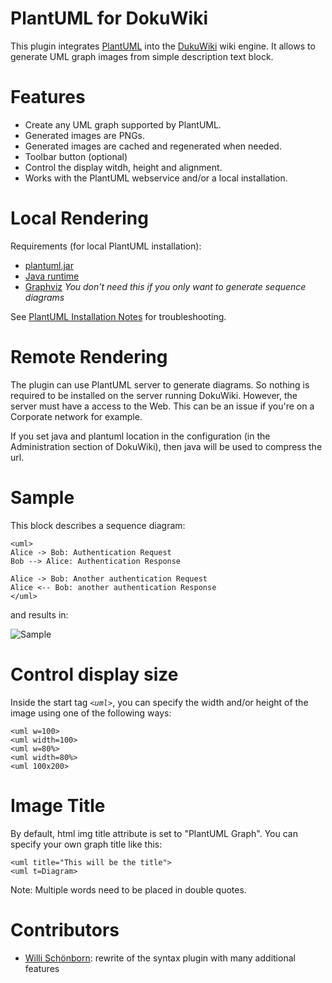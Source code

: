 # PlantUML for DokuWiki
This plugin integrates [PlantUML](http://plantuml.sourceforge.net) into the [DukuWiki](http://www.dokuwiki.org) wiki engine.
It allows to generate UML graph images from simple description text block.

# Features
* Create any UML graph supported by PlantUML.
* Generated images are PNGs.
* Generated images are cached and regenerated when needed.
* Toolbar button (optional)
* Control the display witdh, height and alignment.
* Works with the PlantUML webservice and/or a local installation.

# Local Rendering

Requirements (for local PlantUML installation):
* [plantuml.jar](http://plantuml.sourceforge.net/download.html)
* [Java runtime](http://www.java.com/download)
* [Graphviz](http://www.graphviz.org) _You don't need this if you only want to generate sequence diagrams_

See [PlantUML Installation Notes](http://plantuml.sourceforge.net/faqinstall.html) for troubleshooting.

# Remote Rendering

The plugin can use PlantUML server to generate diagrams. So nothing is required to be installed on the server running DokuWiki.
However, the server must have a access to the Web. This can be an issue if you're on a Corporate network for example.

If you set java and plantuml location in the configuration (in the Administration section of DokuWiki), then java will be used to compress the url.

# Sample
This block describes a sequence diagram:

    <uml>
    Alice -> Bob: Authentication Request
    Bob --> Alice: Authentication Response

    Alice -> Bob: Another authentication Request
    Alice <-- Bob: another authentication Response
    </uml>

and results in:

![Sample](http://plantuml.sourceforge.net/img/sequence_img001.png)

# Control display size
Inside the start tag *`<uml>`*, you can specify the width and/or height of the image using one of the following ways:

    <uml w=100>
    <uml width=100>
    <uml w=80%>
    <uml width=80%>
    <uml 100x200>

# Image Title
By default, html img title attribute is set to "PlantUML Graph". You can specify your own graph title like this:

    <uml title="This will be the title">
    <uml t=Diagram>

Note: Multiple words need to be placed in double quotes.


# Contributors
* [Willi Schönborn](https://github.com/whiskeysierra): rewrite of the syntax plugin with many additional features
